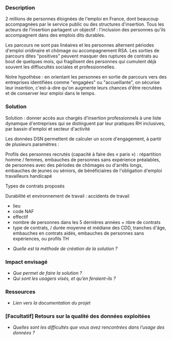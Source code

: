 ### Description

2 millions de personnes éloignées de l'emploi en France, dont beaucoup accompagnées par le service public ou des structures d'insertion. Tous les acteurs de l'insertion partagent un objectif : l'inclusion des personnes qu'ils accompagnent dans des emplois dits durables. 

Les parcours ne sont pas linéaires et les personnes alternent périodes d'emploi oridinaire et chômage ou accompagnement RSA. Les sorties de parcours dites "positives" peuvent masquer des ruptures de contrats au bout de quelques mois, qui fragilisent des personnes qui cumulent déjà souvent les diffiucultés sociales et professionnelles. 

Notre hypothèse : en orientant les personnes en sortie de parcours vers des entreprises identifiées comme "engagées" ou "accueillante", on sécurise leur insertion, c'est-à-dire qu'on augmente leurs chances d'être recrutées et de conserver leur emploi dans le temps. 

### Solution

Solution : donner accès aux chargés d'insertion professionnels à une liste dynamque d'entreprises qui se distinguent par leur pratiques RH inclusives, par bassin d'emploi et secteur d'activité

Les données DSN permettent de calculer un score d'engagement, à partir de plusieurs paramètres : 

Profils des personnes recrutés (capacité à faire des « paris ») : répartition homme / femmes, embauches de personnes sans expérience préalables, de personnes avec des périodes de chômages ou d'arrêts longs, embauches de jeunes ou séniors, de bénéficiaires de l'obligation d'emploi travailleurs handicapé

Types de contrats proposés 

Durabilité et environnement de travail : accidents de travail  

- lieu
- code NAF
- effectif
- nombre de personnes dans les 5 dernières années + nbre de contrats
- type de contrats,  / durée moyenne et médiane des CDD, tranches d'âge, embauches en contrats aidés, embauches de personnes sans expériences, ou profils TH

* *Quelle est la méthode de création de la solution ?*

### Impact envisagé

* *Que permet de faire la solution ?*
* *Qui sont les usagers visés, et qu’en feraient-ils ?*

### Ressources

* *Lien vers la documentation du projet*

### [Facultatif] Retours sur la qualité des données exploitées

* *Quelles sont les difficultés que vous avez rencontrées dans l’usage des données ?*
